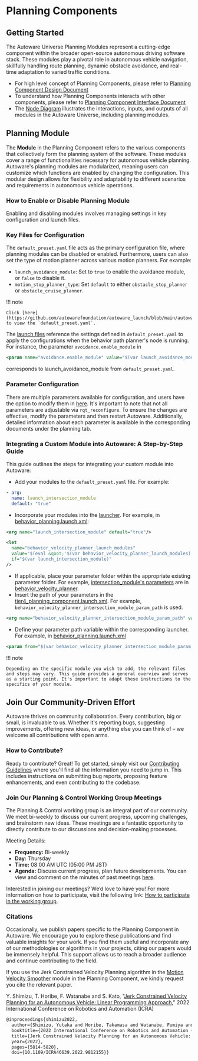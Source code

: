 # Planning Components

## Getting Started

The Autoware Universe Planning Modules represent a cutting-edge component within the broader open-source autonomous driving software stack. These modules play a pivotal role in autonomous vehicle navigation, skillfully handling route planning, dynamic obstacle avoidance, and real-time adaptation to varied traffic conditions.

- For high level concept of Planning Components, please refer to [Planning Component Design Document](https://autowarefoundation.github.io/autoware-documentation/main/design/autoware-architecture/planning/)
- To understand how Planning Components interacts with other components, please refer to [Planning Component Interface Document](https://autowarefoundation.github.io/autoware-documentation/main/design/autoware-interfaces/components/planning/)
- The [Node Diagram](https://autowarefoundation.github.io/autoware-documentation/main/design/autoware-architecture/node-diagram/) illustrates the interactions, inputs, and outputs of all modules in the Autoware Universe, including planning modules.

## Planning Module

The **Module** in the Planning Component refers to the various components that collectively form the planning system of the software. These modules cover a range of functionalities necessary for autonomous vehicle planning. Autoware's planning modules are modularized, meaning users can customize which functions are enabled by changing the configuration. This modular design allows for flexibility and adaptability to different scenarios and requirements in autonomous vehicle operations.

### How to Enable or Disable Planning Module

Enabling and disabling modules involves managing settings in key configuration and launch files.

### Key Files for Configuration

The `default_preset.yaml` file acts as the primary configuration file, where planning modules can be disabled or enabled. Furthermore, users can also set the type of motion planner across various motion planners. For example:

- `launch_avoidance_module`: Set to `true` to enable the avoidance module, or `false` to disable it.
- `motion_stop_planner_type`: Set `default` to either `obstacle_stop_planner` or `obstacle_cruise_planner`.

!!! note

    Click [here](https://github.com/autowarefoundation/autoware_launch/blob/main/autoware_launch/config/planning/preset/default_preset.yaml) to view the `default_preset.yaml`.

The [launch files](https://github.com/autowarefoundation/autoware_universe/tree/main/launch/tier4_planning_launch/launch/scenario_planning/lane_driving) reference the settings defined in `default_preset.yaml` to apply the configurations when the behavior path planner's node is running. For instance, the parameter `avoidance.enable_module` in

```xml
<param name="avoidance.enable_module" value="$(var launch_avoidance_module)"/>
```

corresponds to launch_avoidance_module from `default_preset.yaml`.

### Parameter Configuration

There are multiple parameters available for configuration, and users have the option to modify them in [here](https://github.com/autowarefoundation/autoware_launch/tree/main/autoware_launch/config/planning). It's important to note that not all parameters are adjustable via `rqt_reconfigure`. To ensure the changes are effective, modify the parameters and then restart Autoware. Additionally, detailed information about each parameter is available in the corresponding documents under the planning tab.

### Integrating a Custom Module into Autoware: A Step-by-Step Guide

This guide outlines the steps for integrating your custom module into Autoware:

- Add your modules to the `default_preset.yaml` file. For example:

```yaml
- arg:
  name: launch_intersection_module
  default: "true"
```

- Incorporate your modules into the [launcher](https://github.com/autowarefoundation/autoware_universe/tree/main/launch/tier4_planning_launch/launch/scenario_planning). For example, in [behavior_planning.launch.xml](https://github.com/autowarefoundation/autoware_universe/blob/main/launch/tier4_planning_launch/launch/scenario_planning/lane_driving/behavior_planning/behavior_planning.launch.xml):

```xml
<arg name="launch_intersection_module" default="true"/>

<let
  name="behavior_velocity_planner_launch_modules"
  value="$(eval &quot;'$(var behavior_velocity_planner_launch_modules)' + 'behavior_velocity_planner::IntersectionModulePlugin, '&quot;)"
  if="$(var launch_intersection_module)"
/>
```

- If applicable, place your parameter folder within the appropriate existing parameter folder. For example, [intersection_module's parameters](https://github.com/autowarefoundation/autoware_launch/blob/main/autoware_launch/config/planning/scenario_planning/lane_driving/behavior_planning/behavior_velocity_planner/intersection.param.yaml) are in [behavior_velocity_planner](https://github.com/autowarefoundation/autoware_launch/tree/main/autoware_launch/config/planning/scenario_planning/lane_driving/behavior_planning/behavior_velocity_planner).
- Insert the path of your parameters in the [tier4_planning_component.launch.xml](https://github.com/autowarefoundation/autoware_launch/blob/main/autoware_launch/launch/components/tier4_planning_component.launch.xml). For example, `behavior_velocity_planner_intersection_module_param_path` is used.

```xml
<arg name="behavior_velocity_planner_intersection_module_param_path" value="$(var behavior_velocity_config_path)/intersection.param.yaml"/>
```

- Define your parameter path variable within the corresponding launcher. For example, in [behavior_planning.launch.xml](https://github.com/autowarefoundation/autoware_universe/blob/04aa54bf5fb0c88e70198ca74b9ac343cc3457bf/launch/tier4_planning_launch/launch/scenario_planning/lane_driving/behavior_planning/behavior_planning.launch.xml#L191)

```xml
<param from="$(var behavior_velocity_planner_intersection_module_param_path)"/>
```

!!! note

    Depending on the specific module you wish to add, the relevant files and steps may vary. This guide provides a general overview and serves as a starting point. It's important to adapt these instructions to the specifics of your module.

## Join Our Community-Driven Effort

Autoware thrives on community collaboration. Every contribution, big or small, is invaluable to us. Whether it's reporting bugs, suggesting improvements, offering new ideas, or anything else you can think of – we welcome all contributions with open arms.

### How to Contribute?

Ready to contribute? Great! To get started, simply visit our [Contributing Guidelines](https://autowarefoundation.github.io/autoware-documentation/main/contributing/) where you'll find all the information you need to jump in. This includes instructions on submitting bug reports, proposing feature enhancements, and even contributing to the codebase.

### Join Our Planning & Control Working Group Meetings

The Planning & Control working group is an integral part of our community. We meet bi-weekly to discuss our current progress, upcoming challenges, and brainstorm new ideas. These meetings are a fantastic opportunity to directly contribute to our discussions and decision-making processes.

Meeting Details:

- **Frequency:** Bi-weekly
- **Day:** Thursday
- **Time:** 08:00 AM UTC (05:00 PM JST)
- **Agenda:** Discuss current progress, plan future developments. You can view and comment on the minutes of past meetings [here](https://github.com/orgs/autowarefoundation/discussions?discussions_q=is%3Aopen+label%3Ameeting%3Aplanning-control-wg+).

Interested in joining our meetings? We’d love to have you! For more information on how to participate, visit the following link: [How to participate in the working group](https://github.com/autowarefoundation/autoware-projects/wiki/Autoware-Planning-Control-Working-Group#how-to-participate-in-the-working-group).

### Citations

Occasionally, we publish papers specific to the Planning Component in Autoware. We encourage you to explore these publications and find valuable insights for your work. If you find them useful and incorporate any of our methodologies or algorithms in your projects, citing our papers would be immensely helpful. This support allows us to reach a broader audience and continue contributing to the field.

If you use the Jerk Constrained Velocity Planning algorithm in the [Motion Velocity Smoother](./autoware_velocity_smoother/README.md) module in the Planning Component, we kindly request you cite the relevant paper.

<!-- cspell:ignore Shimizu, Horibe, Watanabe, Kato -->

Y. Shimizu, T. Horibe, F. Watanabe and S. Kato, "[Jerk Constrained Velocity Planning for an Autonomous Vehicle: Linear Programming Approach](https://arxiv.org/abs/2202.10029)," 2022 International Conference on Robotics and Automation (ICRA)

```tex
@inproceedings{shimizu2022,
  author={Shimizu, Yutaka and Horibe, Takamasa and Watanabe, Fumiya and Kato, Shinpei},
  booktitle={2022 International Conference on Robotics and Automation (ICRA)},
  title={Jerk Constrained Velocity Planning for an Autonomous Vehicle: Linear Programming Approach},
  year={2022},
  pages={5814-5820},
  doi={10.1109/ICRA46639.2022.9812155}}
```
